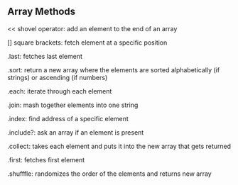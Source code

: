 ## Array Methods

<< shovel operator: add an element to the end of an array

[] square brackets: fetch element at a specific position

.last: fetches last element

.sort: return a new array where the elements are sorted alphabetically (if strings) or ascending (if numbers)

.each: iterate through each element

.join: mash together elements into one string

.index: find address of a specific element

.include?: ask an array if an element is present

.collect: takes each element and puts it into the new array that gets returned

.first: fetches first element

.shufffle: randomizes the order of the elements and returns new array
